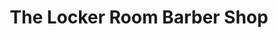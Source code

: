 ---
title: "The Locker Room Barber Shop"
url: /cleveland-heights/the-locker-room-barber-shop/
shop: hairdresser
---